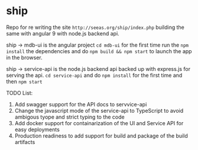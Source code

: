 # ship

Repo for re writing the site `http://seeas.org/ship/index.php` building the same with angular 9 with node.js backend api.

ship -> mdb-ui is the angular project `cd mdb-ui` 
for the first time run the `npm install` the dependencies and do `npm build && npm start` to launch the app in the browser.

ship -> service-api is the node.js backend api backed up with express.js for serving the api.
`cd service-api` and do `npm install` for the first time and then `npm start`

TODO List:

1. Add swagger support for the API docs to servvice-api
2. Change the javascript mode of the service-api to TypeScript to avoid ambigous tyope and strict typing to the code
3. Add docker support for containarization of the UI and Service API for easy deployments
4. Production readiness to add support for build and package of the build artifacts
